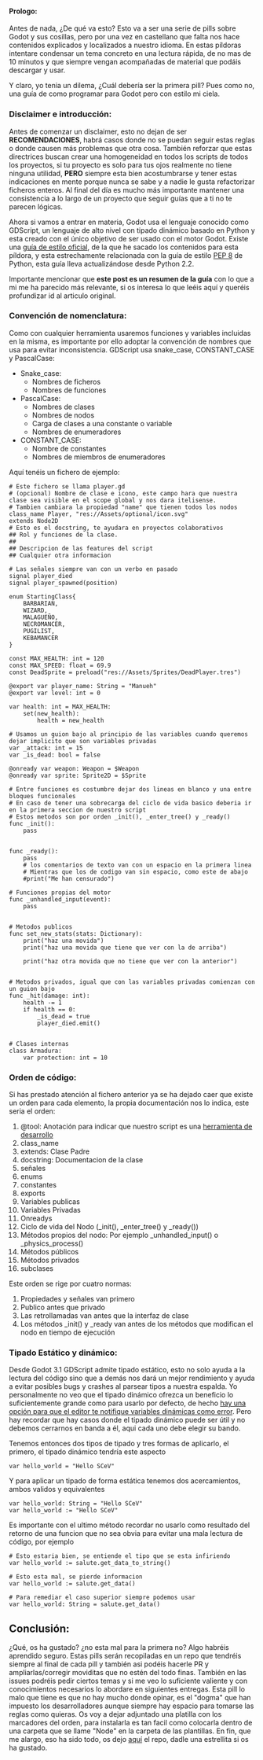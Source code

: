 
#### Prologo:

Antes de nada, ¿De qué va esto?
Esto va a ser una serie de pills sobre Godot y sus cosillas, pero por una vez en castellano que falta nos hace contenidos explicados y localizados a nuestro idioma.
En estas píldoras intentare condensar un tema concreto en una lectura rápida, de no mas de 10 minutos y que siempre vengan acompañadas de material que podáis descargar y usar.

Y claro, yo tenia un dilema, ¿Cuál debería ser la primera pill? Pues como no, una guía de como programar para Godot pero con estilo mi ciela.

### Disclaimer e introducción:

Antes de comenzar un disclaimer, esto no dejan de ser **RECOMENDACIONES**, habrá casos donde no se puedan seguir estas reglas o donde causen más problemas que otra cosa. También reforzar que estas directrices buscan crear una homogeneidad en todos los scripts de todos los proyectos, si tu proyecto es solo para tus ojos realmente no tiene ninguna utilidad, **PERO** siempre esta bien acostumbrarse y tener estas indicaciones en mente porque nunca se sabe y a nadie le gusta refactorizar ficheros enteros. Al final del día es mucho más importante mantener una consistencia a lo largo de un proyecto que seguir guías que a ti no te parecen lógicas.

Ahora si vamos a entrar en materia, Godot usa el lenguaje conocido como GDScript, un lenguaje de alto nivel con tipado dinámico basado en Python y esta creado con el único objetivo de ser usado con el motor Godot. Existe una [guía de estilo oficial,](https://docs.godotengine.org/en/stable/tutorials/scripting/gdscript/gdscript_styleguide.html) de la que he sacado los contenidos para esta píldora, y esta estrechamente relacionada con la guía de estilo [PEP 8](https://peps.python.org/pep-0008/) de Python, esta guía lleva actualizándose desde Python 2.2.

Importante mencionar que **este post es un resumen de la guía** con lo que a mi me ha parecido más relevante, si os interesa lo que leéis aquí y queréis profundizar id al articulo original.
### Convención de nomenclatura:

Como con cualquier herramienta usaremos funciones y variables incluidas en la misma, es importante por ello adoptar la convención de nombres que usa para evitar inconsistencia.
GDScript usa snake_case, CONSTANT_CASE y PascalCase:

- Snake_case:
	- Nombres de ficheros
	- Nombres de funciones
- PascalCase:
	- Nombres de clases
	- Nombres de nodos
	- Carga de clases a una constante o variable
	- Nombres de enumeradores
- CONSTANT_CASE:
	- Nombre de constantes
	- Nombres de miembros de enumeradores

Aquí tenéis un fichero de ejemplo:
```GDScript
# Este fichero se llama player.gd
# (opcional) Nombre de clase e icono, este campo hara que nuestra clase sea visible en el scope global y nos dara itelisense.
# Tambien cambiara la propiedad "name" que tienen todos los nodos
class_name Player, "res://Assets/optional/icon.svg"
extends Node2D
# Esto es el docstring, te ayudara en proyectos colaborativos
## Rol y funciones de la clase.
##
## Descripcion de las features del script
## Cualquier otra informacion

# Las señales siempre van con un verbo en pasado
signal player_died 
signal player_spawned(position)

enum StartingClass{
	BARBARIAN,
	WIZARD,
	MALAGUEÑO,
	NECROMANCER,
	PUGILIST,
	KEBAMANCER
}

const MAX_HEALTH: int = 120
const MAX_SPEED: float = 69.9
const DeadSprite = preload("res://Assets/Sprites/DeadPlayer.tres")

@export var player_name: String = "Manueh"
@export var level: int = 0

var health: int = MAX_HEALTH:
	set(new_health):
		health = new_health

# Usamos un guion bajo al principio de las variables cuando queremos dejar implicito que son variables privadas
var _attack: int = 15
var _is_dead: bool = false

@onready var weapon: Weapon = $Weapon
@onready var sprite: Sprite2D = $Sprite

# Entre funciones es costumbre dejar dos lineas en blanco y una entre bloques funcionales
# En caso de tener una sobrecarga del ciclo de vida basico deberia ir en la primera seccion de nuestro script
# Estos metodos son por orden _init(), _enter_tree() y _ready()
func _init():
	pass


func _ready():
	pass
	# los comentarios de texto van con un espacio en la primera linea
	# Mientras que los de codigo van sin espacio, como este de abajo
	#print("Me han censurado")

# Funciones propias del motor
func _unhandled_input(event):
	pass


# Metodos publicos
func set_new_stats(stats: Dictionary):
	print("haz una movida")
	print("haz una movida que tiene que ver con la de arriba")
	
	print("haz otra movida que no tiene que ver con la anterior")


# Metodos privados, igual que con las variables privadas comienzan con un guion bajo
func _hit(damage: int):
	health -= 1
	if health == 0:
		_is_dead = true
		player_died.emit()


# Clases internas
class Armadura:
	var protection: int = 10
```

### Orden de código:

Si has prestado atención al fichero anterior ya se ha dejado caer que existe un orden para cada elemento, la propia documentación nos lo indica, este seria el orden:

1. @tool: Anotación para indicar que nuestro script es una [herramienta de desarrollo](https://docs.godotengine.org/en/stable/tutorials/plugins/running_code_in_the_editor.html)
2. class_name
3. extends: Clase Padre
4. docstring: Documentacion de la clase
5. señales
6. enums
7. constantes
8. exports
9. Variables publicas
10. Variables Privadas
11. Onreadys
12. Ciclo de vida del Nodo (\_init(), \_enter_tree() y \_ready())
15. Métodos propios del nodo: Por ejemplo \_unhandled_input() o \_physics_process()
16. Métodos públicos
17. Métodos privados
18. subclases

Este orden se rige por cuatro normas:

1. Propiedades y señales van primero
2. Publico antes que privado
3. Las retrollamadas van antes que la interfaz de clase
4. Los métodos \_init() y \_ready van antes de los métodos que modifican el nodo en tiempo de ejecución


### Tipado Estático y dinámico:

Desde Godot 3.1 GDScript admite tipado estático, esto no solo ayuda a la lectura del código sino que a demás nos dará un mejor rendimiento y ayuda a evitar posibles bugs y crashes al parsear tipos a nuestra espalda.
Yo personalmente no veo que el tipado dinámico ofrezca un beneficio lo suficientemente grande como para usarlo por defecto, de hecho [hay una opción para que el editor te notifique variables dinámicas como error](https://simondalvai.org/blog/godot-static-typing/#project-settings-to-have-stricter-error-checks).
Pero hay recordar que hay casos donde el tipado dinámico puede ser útil y no debemos cerrarnos en banda a él, aqui cada uno debe elegir su bando.

Tenemos entonces dos tipos de tipado y tres formas de aplicarlo, el primero, el tipado dinámico tendría este aspecto
```GDScript
var hello_world = "Hello SCeV"
```
Y para aplicar un tipado de forma estática tenemos dos acercamientos, ambos validos y equivalentes

```GDScript
var hello_world: String = "Hello SCeV"
var hello_world := "Hello SCeV"
```
Es importante con el ultimo método recordar no usarlo como resultado del retorno de una funcion que no sea obvia para evitar una mala lectura de código, por ejemplo

```GDScript
# Esto estaria bien, se entiende el tipo que se esta infiriendo
var hello_world := salute.get_data_to_string()

# Esto esta mal, se pierde informacion
var hello_world := salute.get_data()

# Para remediar el caso superior siempre podemos usar
var hello_world: String = salute.get_data()
```
## Conclusión:

¿Qué, os ha gustado? ¿no esta mal para la primera no? Algo habréis aprendido seguro.
Estas pills serán recopiladas en un repo que tendréis siempre al final de cada pill y también asi podéis hacerle PR y ampliarlas/corregir moviditas que no estén del todo finas.
También en las issues podréis pedir ciertos temas y si me veo lo suficiente valiente y con conocimientos necesarios lo abordare en siguientes entregas.
Esta pill lo malo que tiene es que no hay mucho donde opinar, es el "dogma" que han impuesto los desarrolladores aunque siempre hay espacio para tomarse las reglas como quieras.
Os voy a dejar adjuntado una platilla con los marcadores del orden, para instalarla es tan facil como colocarla dentro de una carpeta que se llame "Node" en la carpeta de las plantillas.
En fin, que me alargo, eso ha sido todo, os dejo [aquí](https://github.com/ROMthesheep/Godot-Pills) el repo, dadle una estrellita si os ha gustado.
